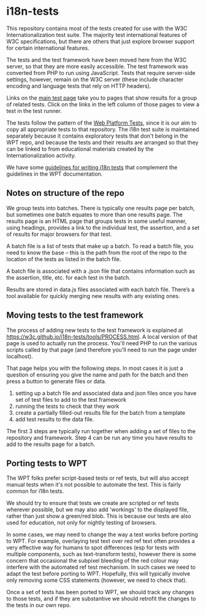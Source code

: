 # i18n-tests
This repository contains most of the tests created for use with the W3C Internationalization test suite.  The majority test international features of W3C specifications, but there are others that just explore browser support for certain international features.

The tests and the test framework have been moved here from the W3C server, so that they are more easily accessible. The test framework was converted from PHP to run using JavaScript. Tests that require server-side settings, however, remain on the W3C server (these include character encoding and language tests that rely on HTTP headers).

Links on the [main test page](https://www.w3.org/International/tests/) take you to pages that show results for a group of related tests. Click on the links in the left column of those pages to view a test in the test runner.

The tests follow the pattern of the [Web Platform Tests](https://github.com/w3c/web-platform-tests), since it is our aim to copy all appropriate tests to that repository.  The i18n test suite is maintained separately because it contains exploratory tests that don't belong in the WPT repo, and because the tests and their results are arranged so that they can be linked to from educational materials created by the Internationalization activity.

We have some [guidelines for writing i18n tests](https://github.com/w3c/i18n-activity/wiki/Writing-i18n-tests) that complement the guidelines in the WPT documentation.

## Notes on structure of the repo

We group tests into batches. There is typically one results page per batch, but sometimes one batch equates to more than one results page.  The results page is an HTML page that groups tests in some useful manner, using headings, provides a link to the individual test, the assertion, and a set of results for major browsers for that test.

A batch file is a list of tests that make up a batch. To read a batch file, you need to know the base – this is the path from the root of the repo to the location of the tests as listed in the batch file.

A batch file is associated with a .json file that contains information such as the assertion, title, etc. for each test in the batch.

Results are stored in data.js files associated with each batch file. There’s a tool available for quickly merging new results with any existing ones.

## Moving tests to the test framework

The process of adding new tests to the test framework is explained at https://w3c.github.io/i18n-tests/tools/PROCESS.html.  A local version of that page is used to actually run the process. You'll need PHP to run the various scripts called by that page (and therefore you'll need to run the page under localhost).

That page helps you with the following steps. In most cases it is just a question of ensuring you give the name and path for the batch and then press a button to generate files or data.

1. setting up a batch file and associated data and json files once you have set of test files to add to the test framework
2. running the tests to check that they work
3. create a partially filled-out results file for the batch from a template
4. add test results to the data file.

The first 3 steps are typically run together when adding a set of files to the repository and framework. Step 4 can be run any time you have results to add to the results page for a batch.


## Porting tests to WPT

The WPT folks prefer script-based tests or ref tests, but will also accept manual tests when it's not possible to automate the test.  This is fairly common for i18n tests.  

We should try to ensure that tests we create are scripted or ref tests wherever possible, but we may also add 'workings' to the displayed file, rather than just show a green/red blob.  This is because our tests are also used for education, not only for nightly testing of browsers.

In some cases, we may need to change the way a test works before porting to WPT. For example, overlaying test text over red ref text often provides a very effective way for humans to spot differences (esp for tests with multiple components, such as text-transform tests), however there is some concern that occasional the subpixel bleeding of the red colour may interfere with the automated ref test mechanism.  In such cases we need to adapt the test before porting to WPT.  Hopefully, this will typically involve only removing some CSS statements (however, we need to check that).

Once a set of tests has been ported to WPT, we should track any changes to those tests, and if they are substantive we should retrofit the changes to the tests in our own repo.
